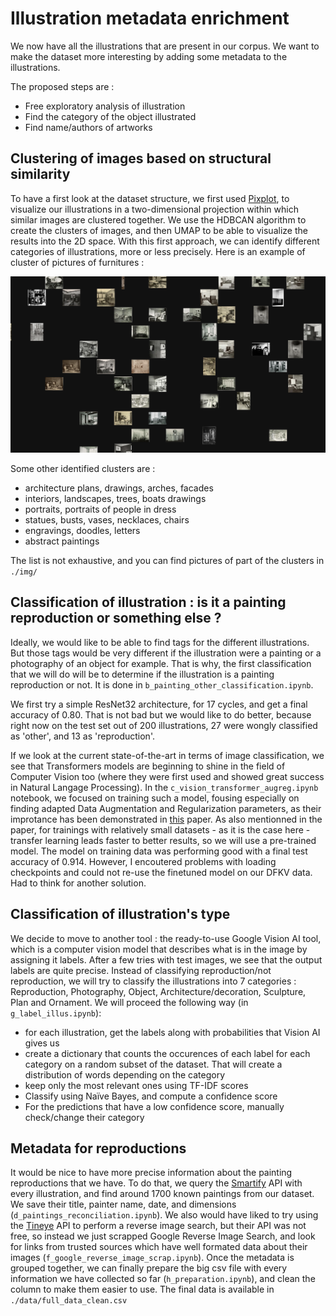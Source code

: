 # Illustration metadata enrichment

We now have all the illustrations that are present in our corpus. We want to make the dataset more interesting by adding some metadata to the illustrations. 

The proposed steps are :

- Free exploratory analysis of illustration
- Find the category of the object illustrated
- Find name/authors of artworks

## Clustering of images based on structural similarity

To have a first look at the dataset structure, we first used [Pixplot](https://github.com/YaleDHLab/pix-plot), to visualize our illustrations in a two-dimensional projection within which similar images are clustered together. We use the HDBCAN algorithm to create the clusters of images, and then UMAP to be able to visualize the results into the 2D space. With this first approach, we can identify different categories of illustrations, more or less precisely. Here is an example of cluster of pictures of furnitures :

<img src="./img/furnitures.png" width="800">

Some other identified clusters are : 

- architecture plans, drawings, arches, facades
- interiors, landscapes, trees, boats drawings
- portraits, portraits of people in dress
- statues, busts, vases, necklaces, chairs
- engravings, doodles, letters
- abstract paintings 

The list is not exhaustive, and you can find pictures of part of the clusters in `./img/`

## Classification of illustration : is it a painting reproduction or something else ?

Ideally, we would like to be able to find tags for the different illustrations. But those tags would be very different if the illustration were a painting or a photography of an object for example. That is why, the first classification that we will do will be to determine if the illustration is a painting reproduction or not. It is done in `b_painting_other_classification.ipynb`.

We first try a simple ResNet32 architecture, for 17 cycles, and get a final accuracy of 0.80. That is not bad but we would like to do better, because right now on the test set out of 200 illustrations, 27 were wongly classified as 'other', and 13 as 'reproduction'. 

If we look at the current state-of-the-art in terms of image classification, we see that Transformers models are beginning to shine in the field of Computer Vision too (where they were first used and showed great success in Natural Langage Processing). In the `c_vision_transformer_augreg.ipynb` notebook, we focused on training such a model, fousing especially on finding adapted Data Augmentation and Regularization parameters, as their improtance has been demonstrated in [this](https://arxiv.org/pdf/2106.10270.pdf) paper. As also mentionned in the paper, for trainings with relatively small datasets - as it is the case here - transfer learning leads faster to better results, so we will use a pre-trained model. The model on training data was performing good with a final test accuracy of 0.914. However, I encoutered problems with loading checkpoints and could not re-use the finetuned model on our DFKV data. Had to think for another solution.

## Classification of illustration's type

We decide to move to another tool : the ready-to-use Google Vision AI tool, which is a computer vision model that describes what is in the image by assigning it labels. After a few tries with test images, we see that the output labels are quite precise. Instead of classifying reproduction/not reproduction, we will try to classify the illustrations into 7 categories : Reproduction, Photography, Object, Architecture/decoration, Sculpture, Plan and Ornament. We will proceed the following way (in `g_label_illus.ipynb`): 

- for each illustration, get the labels along with probabilities that Vision AI gives us
- create a dictionary that counts the occurences of each label for each category on a random subset of the dataset. That will create a distribution of words depending on the category
- keep only the most relevant ones using TF-IDF scores
- Classify using Naïve Bayes, and compute a confidence score
- For the predictions that have a low confidence score, manually check/change their category

## Metadata for reproductions

It would be nice to have more precise information about the painting reproductions that we have. To do that, we query the [Smartify](http://smartify.org) API with every illustration, and find around 1700 known paintings from our dataset. We save their title, painter name, date, and dimensions (`d_paintings_reconciliation.ipynb`). We also would have liked to try using the [Tineye](http://tineye.com) API to perform a reverse image search, but their API was not free, so instead we just scrapped Google Reverse Image Search, and look for links from trusted sources which have well formated data about their images (`f_google_reverse_image_scrap.ipynb`). Once the metadata is grouped together, we can finally prepare the big csv file with every information we have collected so far (`h_preparation.ipynb`), and clean the column to make them easier to use. The final data is available in `./data/full_data_clean.csv`
